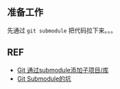 ## 准备工作
先通过 `git submodule` 把代码拉下来。。。

## REF
-   [Git 通过submodule添加子项目/库](http://my.oschina.net/iatbforever/blog/228914)
-   [Git Submodule的坑](http://www.cocoachina.com/industry/20130509/6161.html)
